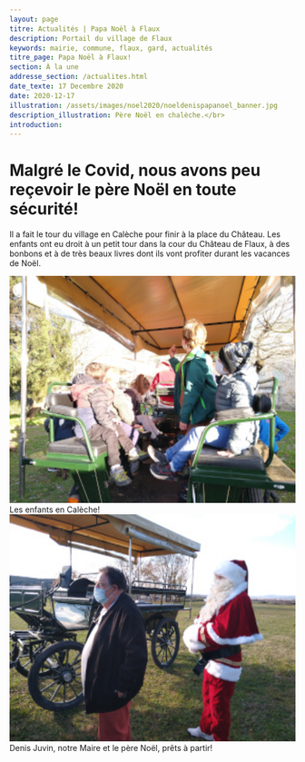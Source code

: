 ```yaml
---
layout: page
titre: Actualités | Papa Noël à Flaux
description: Portail du village de Flaux
keywords: mairie, commune, flaux, gard, actualités
titre_page: Papa Noël à Flaux!
section: À la une
addresse_section: /actualites.html
date_texte: 17 Decembre 2020
date: 2020-12-17
illustration: /assets/images/noel2020/noeldenispapanoel_banner.jpg
description_illustration: Père Noël en chalèche.</br>
introduction: 
---
```


# Malgré le Covid, nous avons peu reçevoir le père Noël en toute sécurité!<br>

Il a fait le tour du village en Calèche pour finir à la place du Château. Les enfants ont eu droit à un petit tour dans la cour du Château de Flaux, à des bonbons et à de très beaux livres dont ils vont profiter durant les vacances de Noël.


<div class="gallery">
  <a target="_blank" href="assets/images/noel2020/papanoel2020two_300.jpg">
    <img src="assets/images/noel2020/papanoel2020two_300.jpg" alt="NoelFlaux" width="600" height="400">
  </a>
  <div class="desc">Les enfants en Calèche!</div>
</div>

<div class="gallery">
  <a target="_blank" href="assets/images/noel2020/papanoel2020three_300.jpg">
    <img src="assets/images/noel2020/papanoel2020three_300.jpg" alt="NoelFlaux" width="600" height="400">
  </a>
  <div class="desc">Denis Juvin, notre Maire et le père Noël, prêts à partir!</div>
</div>




